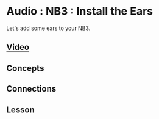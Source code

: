 # Audio : NB3 : Install the Ears
Let's add some ears to your NB3.

## [Video](https://vimeo.com/1042943195)

## Concepts

## Connections

## Lesson